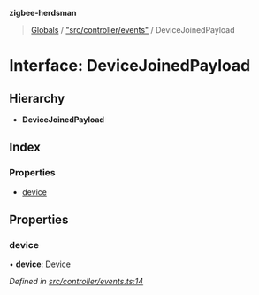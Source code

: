 **zigbee-herdsman**

> [Globals](../README.md) / ["src/controller/events"](../modules/_src_controller_events_.md) / DeviceJoinedPayload

# Interface: DeviceJoinedPayload

## Hierarchy

* **DeviceJoinedPayload**

## Index

### Properties

* [device](_src_controller_events_.devicejoinedpayload.md#device)

## Properties

### device

•  **device**: [Device](../classes/_src_controller_model_device_.device.md)

*Defined in [src/controller/events.ts:14](https://github.com/Koenkk/zigbee-herdsman/blob/master/src/src/controller/events.ts#L14)*
